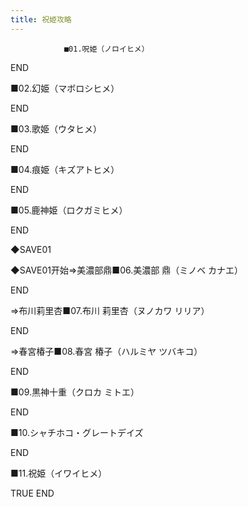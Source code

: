 ```yaml
---
title: 祝姫攻略
---
```


                ■01.呪姫（ノロイヒメ）

END

■02.幻姫（マボロシヒメ）

END

■03.歌姫（ウタヒメ）

END

■04.痕姫（キズアトヒメ）

END

■05.鹿神姫（ロクガミヒメ）

END

◆SAVE01

◆SAVE01开始⇒美濃部鼎■06.美濃部 鼎（ミノベ カナエ）

END

⇒布川莉里杏■07.布川 莉里杏（ヌノカワ リリア）

END

⇒春宮椿子■08.春宮 椿子（ハルミヤ ツバキコ）

END

■09.黒神十重（クロカ ミトエ）

END

■10.シャチホコ・グレートデイズ

END

■11.祝姫（イワイヒメ）

TRUE END
              
